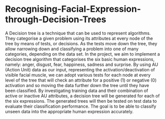 # Recognising-Facial-Expression-through-Decision-Trees
A Decision tree is a technique that can be used to represent algorithms. They categorise a given problem using its attributes at every node of the tree by means of tests, or decisions. As the tests move down the tree, they allow narrowing down and classifying a problem into one of many categories, depending on the data set. In the project, we aim to implement a decision tree algorithm that categorises the six basic human expressions, namely: anger, disgust, fear, happiness, sadness and surprise. By using AU (Action Unit) data as our input, representing the activation/deactivation of visible facial muscle, we can adopt various tests for each node at every level of the tree that will check an attribute for a positive (1) or negative (0) activation and so moving the data further down the tree until they have been classified. By investigating training data and their combination of active or inactive AU attributes, a decision tree will be generated for each of the six expressions. The generated trees will then be tested on test data to evaluate their classification performance. The goal is to be able to classify unseen data into the appropriate human expression accurately.
